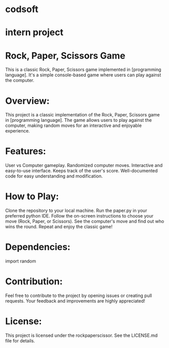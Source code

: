# codsoft
# intern project
# Rock, Paper, Scissors Game
This is a classic Rock, Paper, Scissors game implemented in [programming language]. It's a simple console-based game where users can play against the computer.

# Overview:
This project is a classic implementation of the Rock, Paper, Scissors game in [programming language]. The game allows users to play against the computer, making random moves for an interactive and enjoyable experience.

# Features:
User vs Computer gameplay.
Randomized computer moves.
Interactive and easy-to-use interface.
Keeps track of the user's score.
Well-documented code for easy understanding and modification.

# How to Play:
Clone the repository to your local machine.
Run the paper.py in your preferred python IDE.
Follow the on-screen instructions to choose your move (Rock, Paper, or Scissors).
See the computer's move and find out who wins the round.
Repeat and enjoy the classic game!

# Dependencies:
import random

# Contribution:
Feel free to contribute to the project by opening issues or creating pull requests. Your feedback and improvements are highly appreciated!

# License:
This project is licensed under the rockpaperscissor. See the LICENSE.md file for details.
